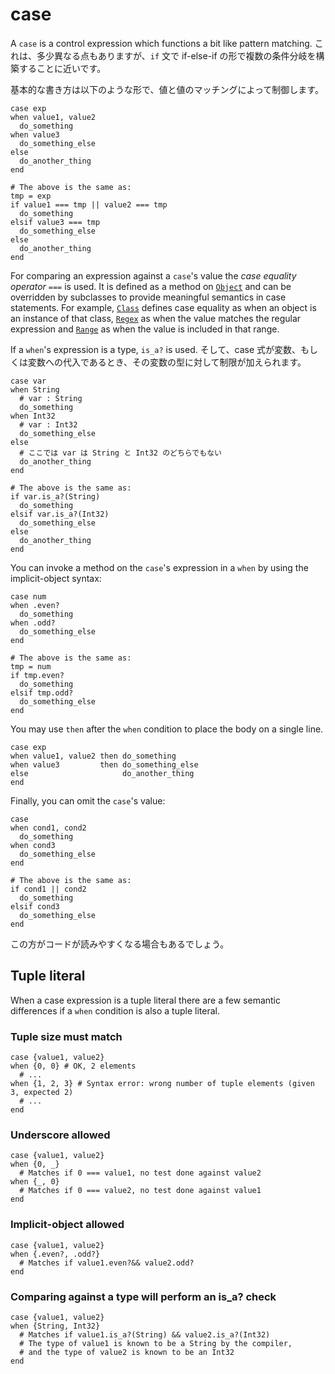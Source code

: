 # case

A `case` is a control expression which functions a bit like pattern matching. これは、多少異なる点もありますが、`if` 文で if-else-if の形で複数の条件分岐を構築することに近いです。

基本的な書き方は以下のような形で、値と値のマッチングによって制御します。

```crystal
case exp
when value1, value2
  do_something
when value3
  do_something_else
else
  do_another_thing
end

# The above is the same as:
tmp = exp
if value1 === tmp || value2 === tmp
  do_something
elsif value3 === tmp
  do_something_else
else
  do_another_thing
end
```

For comparing an expression against a `case`'s value the *case equality operator* `===` is used. It is defined as a method on [`Object`](https://crystal-lang.org/api/Object.html#%3D%3D%3D%28other%29-instance-method) and can be overridden by subclasses to provide meaningful semantics in case statements. For example, [`Class`](https://crystal-lang.org/api/Class.html#%3D%3D%3D%28other%29-instance-method) defines case equality as when an object is an instance of that class, [`Regex`](https://crystal-lang.org/api/Regex.html#%3D%3D%3D%28other%3AString%29-instance-method) as when the value matches the regular expression and [`Range`](https://crystal-lang.org/api/Range.html#%3D%3D%3D%28value%29-instance-method) as when the value is included in that range.

If a `when`'s expression is a type, `is_a?` is used. そして、case 式が変数、もしくは変数への代入であるとき、その変数の型に対して制限が加えられます。

```crystal
case var
when String
  # var : String
  do_something
when Int32
  # var : Int32
  do_something_else
else
  # ここでは var は String と Int32 のどちらでもない
  do_another_thing
end

# The above is the same as:
if var.is_a?(String)
  do_something
elsif var.is_a?(Int32)
  do_something_else
else
  do_another_thing
end
```

You can invoke a method on the `case`'s expression in a `when` by using the implicit-object syntax:

```crystal
case num
when .even?
  do_something
when .odd?
  do_something_else
end

# The above is the same as:
tmp = num
if tmp.even?
  do_something
elsif tmp.odd?
  do_something_else
end
```

You may use `then` after the `when` condition to place the body on a single line.

```crystal
case exp
when value1, value2 then do_something
when value3         then do_something_else
else                     do_another_thing
end
```

Finally, you can omit the `case`'s value:

```crystal
case
when cond1, cond2
  do_something
when cond3
  do_something_else
end

# The above is the same as:
if cond1 || cond2
  do_something
elsif cond3
  do_something_else
end
```

この方がコードが読みやすくなる場合もあるでしょう。

## Tuple literal

When a case expression is a tuple literal there are a few semantic differences if a `when` condition is also a tuple literal.

### Tuple size must match

```crystal
case {value1, value2}
when {0, 0} # OK, 2 elements
  # ...
when {1, 2, 3} # Syntax error: wrong number of tuple elements (given 3, expected 2)
  # ...
end
```

### Underscore allowed

```crystal
case {value1, value2}
when {0, _}
  # Matches if 0 === value1, no test done against value2
when {_, 0}
  # Matches if 0 === value2, no test done against value1
end
```

### Implicit-object allowed

```crystal
case {value1, value2}
when {.even?, .odd?}
  # Matches if value1.even?&& value2.odd?
end
```

### Comparing against a type will perform an is_a? check

```crystal
case {value1, value2}
when {String, Int32}
  # Matches if value1.is_a?(String) && value2.is_a?(Int32)
  # The type of value1 is known to be a String by the compiler,
  # and the type of value2 is known to be an Int32
end
```
